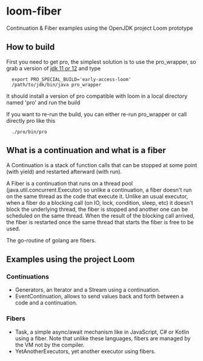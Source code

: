# loom-fiber
Continuation & Fiber examples using the OpenJDK project Loom prototype

## How to build

First you need to get pro, the simplest solution is to use the pro_wrapper,
so grab a version of [jdk 11 or 12](http://jdk.java.net/) and type
```
  export PRO_SPECIAL_BUILD='early-access-loom'
  /path/to/jdk/bin/java pro_wrapper
```

It should install a version of pro compatible with loom in a local directory named 'pro' and run the build

If you want to re-run the build, you can either re-run pro_wrapper or call directly pro like this
```
  ./pro/bin/pro
```

## What is a continuation and what is a fiber

A Continuation is a stack of function calls that can be stopped at some point (with yield) and restarted afterward (with run).

A Fiber is a continuation that runs on a thread pool (java.util.concurrent.Executor) so unlike a continuation, a fiber doesn't run on the same thread
as the code that execute it. Unlike an usual executor, when a fiber do a blocking call (on IO, lock, condition, sleep, etc) it doesn't block the underlying thread,
the fiber is stopped and another one can be scheduled on the same thread. When the result of the blocking call arrived, the fiber is restarted once the same thread
that starts the fiber is free to be used.

The go-routine of golang are fibers.

## Examples using the project Loom

### Continuations

- Generators,
  an Iterator and a Stream using a continuation.
- EventContinuation,
  allows to send values back and forth between a code and a continuation.


### Fibers

- Task,
  a simple async/await mechanism like in JavaScript, C# or Kotlin using a fiber. Note that unlike these languages, fibers are managed by the VM not by the compiler.
- YetAnotherExecutors,
  yet another executor using fibers.
